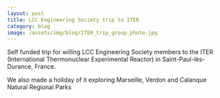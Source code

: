 ```yaml
---
layout: post
title: LCC Engineering Society trip to ITER
category: blog
image: /assets/img/blog/ITER_trip_group_photo.jpg
---
```


Self funded trip for willing LCC Engineering Society members to the ITER (International Thermonuclear Experimental Reactor) in Saint-Paul-lès-Durance, France.

We also made a holiday of it exploring Marseille, Verdon and Calanque Natural Regional Parks

<!--more-->
